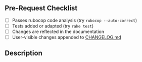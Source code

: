 ## Pre-Request Checklist
<!-- Not all items apply to each PR, but a great PR addresses all applicable items. -->

- [ ] Passes rubocop code analysis (try `rubocop --auto-correct`)
- [ ] Tests added or adapted (try `rake test`)
- [ ] Changes are reflected in the documentation
- [ ] User-visible changes appended to [CHANGELOG.md](/CHANGELOG.md)

## Description
<!-- Describe your changes here. -->

<!-- Add a text similar to "Closes issue #" if this PR relates to an existing issue. -->
